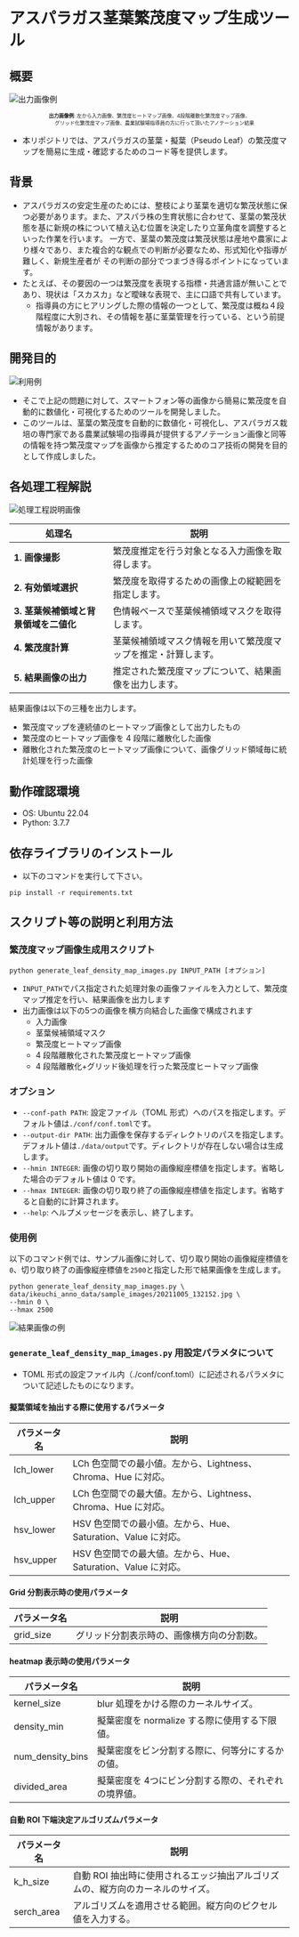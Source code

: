 # アスパラガス茎葉繁茂度マップ生成ツール

## 概要

![出力画像例](https://github.com/teaminaho/pseudo_leaf_density_estimator/blob/enhancement/preparation_for_code_release/docs/sample_output.jpg)
<p align="center" style="font-size: 9px;"><b>出力画像例</b>: 左から入力画像、繁茂度ヒートマップ画像、4段階離散化繁茂度マップ画像、<br>　　グリッド化繁茂度マップ画像、農業試験場指導員の方に行って頂いたアノテーション結果</p>

- 本リポジトリでは、アスパラガスの茎葉・擬葉（Pseudo Leaf）の繁茂度マップを簡易に生成・確認するためのコード等を提供します。

## 背景

- アスパラガスの安定生産のためには、整枝により茎葉を適切な繁茂状態に保つ必要があります。また、アスパラ株の生育状態に合わせて、茎葉の繁茂状態を基に新規の株について植え込む位置を決定したり立茎角度を調整するといった作業を行います。
  一方で、茎葉の繁茂度は繁茂状態は産地や農家により様々であり、また複合的な観点での判断が必要なため、形式知化や指導が難しく、新規生産者が
  その判断の部分でつまづき得るポイントになっています。
- たとえば、その要因の一つは繁茂度を表現する指標・共通言語が無いことであり、現状は「スカスカ」など曖昧な表現で、主に口語で共有しています。
  - 指導員の方にヒアリングした際の情報の一つとして、繁茂度は概ね４段階程度に大別され、その情報を基に茎葉管理を行っている、という前提情報があります。

## 開発目的

![利用例](https://github.com/teaminaho/pseudo_leaf_density_estimator/blob/enhancement/preparation_for_code_release/docs/usage.png)

- そこで上記の問題に対して、スマートフォン等の画像から簡易に繁茂度を自動的に数値化・可視化するためのツールを開発しました。
- このツールは、茎葉の繁茂度を自動的に数値化・可視化し、アスパラガス栽培の専門家である農業試験場の指導員が提供するアノテーション画像と同等の情報を持つ繁茂度マップを画像から推定するためのコア技術の開発を目的として作成しました。


## 各処理工程解説

![処理工程説明画像](https://github.com/teaminaho/pseudo_leaf_density_estimator/blob/enhancement/preparation_for_code_release/docs/about.jpg)

| 処理名                            | 説明                                                           |
| --------------------------------- | -------------------------------------------------------------- |
| **1. 画像撮影**                   | 繁茂度推定を行う対象となる入力画像を取得します。               |
| **2. 有効領域選択**               | 繁茂度を取得するための画像上の縦範囲を指定します。             |
| **3. 茎葉候補領域と背景領域を二値化** | 色情報ベースで茎葉候補領域マスクを取得します。                 |
| **4. 繁茂度計算**                 | 茎葉候補領域マスク情報を用いて繁茂度マップを推定・計算します。 |
| **5. 結果画像の出力**             | 推定された繁茂度マップについて、結果画像を出力します。         |

結果画像は以下の三種を出力します。

- 繁茂度マップを連続値のヒートマップ画像として出力したもの
- 繁茂度のヒートマップ画像を 4 段階に離散化した画像
- 離散化された繁茂度のヒートマップ画像について、画像グリッド領域毎に統計処理を行った画像

## 動作確認環境
- OS: Ubuntu 22.04
- Python: 3.7.7

## 依存ライブラリのインストール
- 以下のコマンドを実行して下さい。
```
pip install -r requirements.txt
```

## スクリプト等の説明と利用方法

### 繁茂度マップ画像生成用スクリプト

```
python generate_leaf_density_map_images.py INPUT_PATH [オプション]
```

- `INPUT_PATH`でパス指定された処理対象の画像ファイルを入力として、繁茂度マップ推定を行い、結果画像を出力します
- 出力画像は以下の5つの画像を横方向結合した画像で構成されます
  - 入力画像
  - 茎葉候補領域マスク
  - 繁茂度ヒートマップ画像
  - 4 段階離散化された繁茂度ヒートマップ画像
  - 4 段階離散化+グリッド後処理を行った繁茂度ヒートマップ画像

### オプション

- `--conf-path PATH`: 設定ファイル（TOML 形式）へのパスを指定します。デフォルト値は`./conf/conf.toml`です。
- `--output-dir PATH`: 出力画像を保存するディレクトリのパスを指定します。デフォルト値は`./data/output`です。ディレクトリが存在しない場合は生成します。
- `--hmin INTEGER`: 画像の切り取り開始の画像縦座標値を指定します。省略した場合のデフォルト値は 0 です。
- `--hmax INTEGER`: 画像の切り取り終了の画像縦座標値を指定します。省略すると自動的に計算されます。
- `--help`: ヘルプメッセージを表示し、終了します。

### 使用例

以下のコマンド例では、サンプル画像に対して、切り取り開始の画像縦座標値を`0`、切り取り終了の画像縦座標値を`2500`と指定した形で結果画像を生成します。

```
python generate_leaf_density_map_images.py \
data/ikeuchi_anno_data/sample_images/20211005_132152.jpg \
--hmin 0 \
--hmax 2500
```

![結果画像の例](https://github.com/teaminaho/pseudo_leaf_density_estimator/blob/refactor/output/20211005_132152_output.jpg)

### `generate_leaf_density_map_images.py` 用設定パラメタについて

- TOML 形式の設定ファイル内（./conf/conf.toml）に記述されるパラメタについて記述したものになります。

#### 擬葉領域を抽出する際に使用するパラメータ

| パラメータ名 | 説明                                                          |
| ------------ | ------------------------------------------------------------- |
| lch_lower    | LCh 色空間での最小値。左から、Lightness、Chroma、Hue に対応。 |
| lch_upper    | LCh 色空間での最大値。左から、Lightness、Chroma、Hue に対応。 |
| hsv_lower    | HSV 色空間での最小値。左から、Hue、Saturation、Value に対応。 |
| hsv_upper    | HSV 色空間での最大値。左から、Hue、Saturation、Value に対応。 |

#### Grid 分割表示時の使用パラメータ

| パラメータ名 | 説明                                       |
| ------------ | ------------------------------------------ |
| grid_size    | グリッド分割表示時の、画像横方向の分割数。 |

#### heatmap 表示時の使用パラメータ

| パラメータ名     | 説明                                                  |
| ---------------- | ----------------------------------------------------- |
| kernel_size      | blur 処理をかける際のカーネルサイズ。                 |
| density_min      | 擬葉密度を normalize する際に使用する下限値。         |
| num_density_bins | 擬葉密度をビン分割する際に、何等分にするかの値。      |
| divided_area     | 擬葉密度を 4つにビン分割する際の、それぞれの境界値。 |

#### 自動 ROI 下端決定アルゴリズムパラメータ

| パラメータ名 | 説明                                                                            |
| ------------ | ------------------------------------------------------------------------------- |
| k_h_size     | 自動 ROI 抽出時に使用されるエッジ抽出アルゴリズムの、縦方向のカーネルのサイズ。 |
| serch_area   | アルゴリズムを適用させる範囲。縦方向のピクセル値を入力する。                    |
